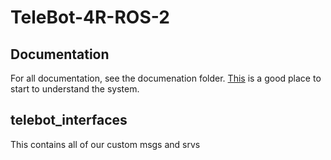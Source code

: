 # TeleBot-4R-ROS-2
## Documentation
For all documentation, see the documenation folder. [This](documentation/systems.md) is a good place to start to understand the system.
## telebot_interfaces
This contains all of our custom msgs and srvs